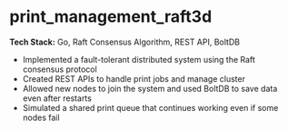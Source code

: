 # print_management_raft3d
**Tech Stack:** Go, Raft Consensus Algorithm, REST API, BoltDB
- Implemented a fault-tolerant distributed system using the Raft consensus protocol
- Created REST APIs to handle print jobs and manage cluster
- Allowed new nodes to join the system and used BoltDB to save data even after restarts
- Simulated a shared print queue that continues working even if some nodes fail
